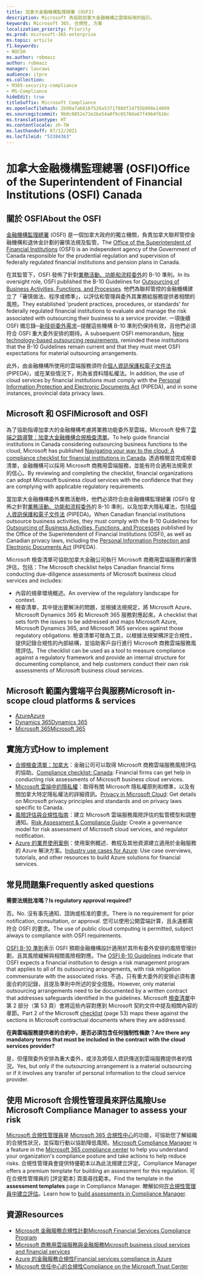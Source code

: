 ```yaml
---
title: 加拿大金融機構監理總署 (OSFI)
description: Microsoft 為協助加拿大金融機構之雲端採用的指引。
keywords: Microsoft 365, 合規性, 方案
localization_priority: Priority
ms.prod: microsoft-365-enterprise
ms.topic: article
f1.keywords:
- NOCSH
ms.author: robmazz
author: robmazz
manager: laurawi
audience: itpro
ms.collection:
- M365-security-compliance
- MS-Compliance
hideEdit: true
titleSuffix: Microsoft Compliance
ms.openlocfilehash: 2b98a7ab816f526a5371788df14755b998e14099
ms.sourcegitcommit: 9b0c8852e73e2be54a0f9c6570da67f4964f616c
ms.translationtype: HT
ms.contentlocale: zh-TW
ms.lasthandoff: 07/12/2021
ms.locfileid: "53384363"
---
```

# <a name="office-of-the-superintendent-of-financial-institutions-osfi-canada"></a><span data-ttu-id="bedb2-104">加拿大金融機構監理總署 (OSFI)</span><span class="sxs-lookup"><span data-stu-id="bedb2-104">Office of the Superintendent of Financial Institutions (OSFI) Canada</span></span>

## <a name="about-the-osfi"></a><span data-ttu-id="bedb2-105">關於 OSFI</span><span class="sxs-lookup"><span data-stu-id="bedb2-105">About the OSFI</span></span>

<span data-ttu-id="bedb2-106">[金融機構監理總署](https://www.osfi-bsif.gc.ca/Eng/Pages/default.aspx) (OSFI) 是一個加拿大政府的獨立機關，負責加拿大聯邦管控金融機構和退休金計劃的審慎法規及監管。</span><span class="sxs-lookup"><span data-stu-id="bedb2-106">The [Office of the Superintendent of Financial Institutions](https://www.osfi-bsif.gc.ca/Eng/Pages/default.aspx) (OSFI) is an independent agency of the Government of Canada responsible for the prudential regulation and supervision of federally regulated financial institutions and pension plans in Canada.</span></span>

<span data-ttu-id="bedb2-107">在其監管下，OSFI 發佈了針對[業務活動、功能和流程委外](https://www.osfi-bsif.gc.ca/Eng/fi-if/rg-ro/gdn-ort/gl-ld/Pages/b10.aspx)的 B-10 準則。</span><span class="sxs-lookup"><span data-stu-id="bedb2-107">In its oversight role, OSFI published the B-10 Guidelines for [Outsourcing of Business Activities, Functions, and Processes](https://www.osfi-bsif.gc.ca/Eng/fi-if/rg-ro/gdn-ort/gl-ld/Pages/b10.aspx).</span></span> <span data-ttu-id="bedb2-108">他們為聯邦管控的金融機構建立了「審慎做法、程序或標準」，以評估和管理與委外其業務給服務提供者相關的風險。</span><span class="sxs-lookup"><span data-stu-id="bedb2-108">They established 'prudent practices, procedures, or standards' for federally regulated financial institutions to evaluate and manage the risk associated with outsourcing their business to a service provider.</span></span> <span data-ttu-id="bedb2-109">一項後續 OSFI 備忘錄─[新技術委外需求](https://www.osfi-bsif.gc.ca/Eng/fi-if/rg-ro/gdn-ort/gl-ld/Pages/cldcmp.aspx)─提醒這些機構 B-10 準則仍保持有效，且他們必須符合 OSFI 重大委外安排的期待。</span><span class="sxs-lookup"><span data-stu-id="bedb2-109">A subsequent OSFI memorandum, [New technology-based outsourcing requirements](https://www.osfi-bsif.gc.ca/Eng/fi-if/rg-ro/gdn-ort/gl-ld/Pages/cldcmp.aspx), reminded these institutions that the B-10 Guidelines remain current and that they must meet OSFI expectations for material outsourcing arrangements.</span></span>

<span data-ttu-id="bedb2-110">此外，由金融機構所使用的雲端服務須符合[個人資訊保護和電子文件法](https://www.priv.gc.ca/en/privacy-topics/privacy-laws-in-canada/the-personal-information-protection-and-electronic-documents-act-pipeda/) (PIPEDA)，或在某些情況下，則為省資料隱私權法。</span><span class="sxs-lookup"><span data-stu-id="bedb2-110">In addition, the use of cloud services by financial institutions must comply with the [Personal Information Protection and Electronic Documents Act](https://www.priv.gc.ca/en/privacy-topics/privacy-laws-in-canada/the-personal-information-protection-and-electronic-documents-act-pipeda/) (PIPEDA), and in some instances, provincial data privacy laws.</span></span>

## <a name="microsoft-and-osfi"></a><span data-ttu-id="bedb2-111">Microsoft 和 OSFI</span><span class="sxs-lookup"><span data-stu-id="bedb2-111">Microsoft and OSFI</span></span>

<span data-ttu-id="bedb2-112">為了協助指導加拿大的金融機構考慮將業務功能委外至雲端，Microsoft 發佈了[雲端之路導覽：加拿大金融機構合規檢查清單](https://aka.ms/Azure-Canada-Compliance)。</span><span class="sxs-lookup"><span data-stu-id="bedb2-112">To help guide financial institutions in Canada considering outsourcing business functions to the cloud, Microsoft has published [Navigating your way to the cloud: A compliance checklist for financial institutions in Canada](https://aka.ms/Azure-Canada-Compliance).</span></span> <span data-ttu-id="bedb2-113">透過檢閱並完成檢查清單，金融機構可以採用 Microsoft 商務用雲端服務，並能有符合適用法規需求的信心。</span><span class="sxs-lookup"><span data-stu-id="bedb2-113">By reviewing and completing the checklist, financial organizations can adopt Microsoft business cloud services with the confidence that they are complying with applicable regulatory requirements.</span></span>

<span data-ttu-id="bedb2-114">當加拿大金融機構委外業務活動時，他們必須符合由金融機構監理總署 (OSFI) 發佈之針對[業務活動、功能和流程委外](https://www.osfi-bsif.gc.ca/Eng/fi-if/rg-ro/gdn-ort/gl-ld/Pages/b10.aspx)的 B-10 準則，以及加拿大隱私權法，包括[個人資訊保護和電子文件法](https://www.priv.gc.ca/en/privacy-topics/privacy-laws-in-canada/the-personal-information-protection-and-electronic-documents-act-pipeda/) (PIPEDA)。</span><span class="sxs-lookup"><span data-stu-id="bedb2-114">When Canadian financial institutions outsource business activities, they must comply with the B-10 Guidelines for [Outsourcing of Business Activities, Functions, and Processes](https://www.osfi-bsif.gc.ca/Eng/fi-if/rg-ro/gdn-ort/gl-ld/Pages/b10.aspx) published by the Office of the Superintendent of Financial Institutions (OSFI), as well as Canadian privacy laws, including the [Personal Information Protection and Electronic Documents Act](https://www.priv.gc.ca/en/privacy-topics/privacy-laws-in-canada/the-personal-information-protection-and-electronic-documents-act-pipeda/) (PIPEDA).</span></span>

<span data-ttu-id="bedb2-115">Microsoft 檢查清單可協助加拿大金融公司執行 Microsoft 商務用雲端服務的審慎評估，包括：</span><span class="sxs-lookup"><span data-stu-id="bedb2-115">The Microsoft checklist helps Canadian financial firms conducting due-diligence assessments of Microsoft business cloud services and includes:</span></span>

- <span data-ttu-id="bedb2-116">內容的規章環境概述。</span><span class="sxs-lookup"><span data-stu-id="bedb2-116">An overview of the regulatory landscape for context.</span></span>
- <span data-ttu-id="bedb2-117">檢查清單，其中提出要解決的問題，並根據法規規定，將 Microsoft Azure、Microsoft Dynamics 365 和 Microsoft 365 服務對應起來。</span><span class="sxs-lookup"><span data-stu-id="bedb2-117">A checklist that sets forth the issues to be addressed and maps Microsoft Azure, Microsoft Dynamics 365, and Microsoft 365 services against those regulatory obligations.</span></span> <span data-ttu-id="bedb2-118">檢查清單可做為工具，以根據法規架構評定合規性，提供記錄合規性的內部結構，並協助客戶自行進行 Microsoft 商務雲端服務風險評估。</span><span class="sxs-lookup"><span data-stu-id="bedb2-118">The checklist can be used as a tool to measure compliance against a regulatory framework and provide an internal structure for documenting compliance, and help customers conduct their own risk assessments of Microsoft business cloud services.</span></span>

## <a name="microsoft-in-scope-cloud-platforms--services"></a><span data-ttu-id="bedb2-119">Microsoft 範圍內雲端平台與服務</span><span class="sxs-lookup"><span data-stu-id="bedb2-119">Microsoft in-scope cloud platforms & services</span></span>

- [<span data-ttu-id="bedb2-120">Azure</span><span class="sxs-lookup"><span data-stu-id="bedb2-120">Azure</span></span>](https://aka.ms/AzureCompliance)
- [<span data-ttu-id="bedb2-121">Dynamics 365</span><span class="sxs-lookup"><span data-stu-id="bedb2-121">Dynamics 365</span></span>](https://aka.ms/d365-compliance-list)
- [<span data-ttu-id="bedb2-122">Microsoft 365</span><span class="sxs-lookup"><span data-stu-id="bedb2-122">Microsoft 365</span></span>](https://aka.ms/o365-compliance-framework)

## <a name="how-to-implement"></a><span data-ttu-id="bedb2-123">實施方式</span><span class="sxs-lookup"><span data-stu-id="bedb2-123">How to implement</span></span>

- <span data-ttu-id="bedb2-124">[合規檢查清單：加拿大](https://aka.ms/Azure-Canada-Compliance)：金融公司可以取得 Microsoft 商務雲端服務風險評估的協助。</span><span class="sxs-lookup"><span data-stu-id="bedb2-124">[Compliance checklist: Canada](https://aka.ms/Azure-Canada-Compliance): Financial firms can get help in conducting risk assessments of Microsoft business cloud services.</span></span>
- <span data-ttu-id="bedb2-125">[Microsoft 雲端中的隱私權](https://aka.ms/MCSPrivacy)：取得有關 Microsoft 隱私權原則和標準，以及有關加拿大特定隱私權法的詳細資訊。</span><span class="sxs-lookup"><span data-stu-id="bedb2-125">[Privacy in Microsoft Cloud](https://aka.ms/MCSPrivacy): Get details on Microsoft privacy principles and standards and on privacy laws specific to Canada.</span></span>
- <span data-ttu-id="bedb2-126">[風險評估與合規性指南](https://aka.ms/RiskGovernanceGuide)：建立 Microsoft 雲端服務風險評估的監管模型和調整通知。</span><span class="sxs-lookup"><span data-stu-id="bedb2-126">[Risk Assessment & Compliance Guide](https://aka.ms/RiskGovernanceGuide): Create a governance model for risk assessment of Microsoft cloud services, and regulator notification.</span></span>
- <span data-ttu-id="bedb2-127">[Azure 的業界使用案例](/azure/industry/financial/)：使用案例概述、教程及其他資源建立適用於金融服務的 Azure 解決方案。</span><span class="sxs-lookup"><span data-stu-id="bedb2-127">[Industry use cases for Azure](/azure/industry/financial/): Use case overviews, tutorials, and other resources to build Azure solutions for financial services.</span></span>

## <a name="frequently-asked-questions"></a><span data-ttu-id="bedb2-128">常見問題集</span><span class="sxs-lookup"><span data-stu-id="bedb2-128">Frequently asked questions</span></span>

<span data-ttu-id="bedb2-129">**需要法規批准嗎？**</span><span class="sxs-lookup"><span data-stu-id="bedb2-129">**Is regulatory approval required?**</span></span>

<span data-ttu-id="bedb2-130">否。</span><span class="sxs-lookup"><span data-stu-id="bedb2-130">No.</span></span> <span data-ttu-id="bedb2-131">沒有事先通知、諮詢或核准的要求。</span><span class="sxs-lookup"><span data-stu-id="bedb2-131">There is no requirement for prior notification, consultation, or approval.</span></span> <span data-ttu-id="bedb2-132">您可以使用公開雲端計算，且永遠都需符合 OSFI 的要求。</span><span class="sxs-lookup"><span data-stu-id="bedb2-132">The use of public cloud computing is permitted, subject always to compliance with OSFI requirements.</span></span>

<span data-ttu-id="bedb2-133">[OSFI B-10 準則](https://www.osfi-bsif.gc.ca/Eng/fi-if/rg-ro/gdn-ort/gl-ld/Pages/b10.aspx)表示 OSFI 預期金融機構設計適用於其所有委外安排的風險管理計劃，且其風險緩解與相關風險相對應。</span><span class="sxs-lookup"><span data-stu-id="bedb2-133">The [OSFI B-10 Guidelines](https://www.osfi-bsif.gc.ca/Eng/fi-if/rg-ro/gdn-ort/gl-ld/Pages/b10.aspx) indicate that OSFI expects a financial institution to design a risk management program that applies to all of its outsourcing arrangements, with risk mitigation commensurate with the associated risks.</span></span> <span data-ttu-id="bedb2-134">不過，只有重大委外的安排必須有書面合約的記錄，且提及準則中所述的安全措施。</span><span class="sxs-lookup"><span data-stu-id="bedb2-134">However, only material outsourcing arrangements need to be documented by a written contract that addresses safeguards identified in the guidelines.</span></span> <span data-ttu-id="bedb2-135">Microsoft [檢查清單](https://aka.ms/Azure-Canada-Compliance)中第 2 部分（第 53 頁）會將這些內容對應到 Microsoft 契約文件中提及相關內容的章節。</span><span class="sxs-lookup"><span data-stu-id="bedb2-135">Part 2 of the Microsoft [checklist](https://aka.ms/Azure-Canada-Compliance) (page 53) maps these against the sections in Microsoft contractual documents where they are addressed.</span></span>

<span data-ttu-id="bedb2-136">**在與雲端服務提供者的合約中，是否必須包含任何強制性條款？**</span><span class="sxs-lookup"><span data-stu-id="bedb2-136">**Are there any mandatory terms that must be included in the contract with the cloud services provider?**</span></span>

<span data-ttu-id="bedb2-137">是，但僅限委外安排為重大委外，或涉及將個人資訊傳送到雲端服務提供者的情況。</span><span class="sxs-lookup"><span data-stu-id="bedb2-137">Yes, but only if the outsourcing arrangement is a material outsourcing or if it involves any transfer of personal information to the cloud service provider.</span></span>

## <a name="use-microsoft-compliance-manager-to-assess-your-risk"></a><span data-ttu-id="bedb2-138">使用 Microsoft 合規性管理員來評估風險</span><span class="sxs-lookup"><span data-stu-id="bedb2-138">Use Microsoft Compliance Manager to assess your risk</span></span>

<span data-ttu-id="bedb2-139">[Microsoft 合規性管理員](/microsoft-365/compliance/compliance-manager)是 [Microsoft 365 合規性中心](/microsoft-365/compliance/microsoft-365-compliance-center)的功能，可協助您了解組織的合規性狀況，並採取行動以協助降低風險。</span><span class="sxs-lookup"><span data-stu-id="bedb2-139">[Microsoft Compliance Manager](/microsoft-365/compliance/compliance-manager) is a feature in the [Microsoft 365 compliance center](/microsoft-365/compliance/microsoft-365-compliance-center) to help you understand your organization's compliance posture and take actions to help reduce risks.</span></span> <span data-ttu-id="bedb2-140">合規性管理員會提供特優範本以為此法規建立評定。</span><span class="sxs-lookup"><span data-stu-id="bedb2-140">Compliance Manager offers a premium template for building an assessment for this regulation.</span></span> <span data-ttu-id="bedb2-141">可在合規性管理員的 [評定範本] 頁面尋找範本。</span><span class="sxs-lookup"><span data-stu-id="bedb2-141">Find the template in the **assessment templates** page in Compliance Manager.</span></span> <span data-ttu-id="bedb2-142">瞭解如何[在合規性管理員中建立評估](/microsoft-365/compliance/compliance-manager-assessments)。</span><span class="sxs-lookup"><span data-stu-id="bedb2-142">Learn how to [build assessments in Compliance Manager](/microsoft-365/compliance/compliance-manager-assessments).</span></span>

## <a name="resources"></a><span data-ttu-id="bedb2-143">資源</span><span class="sxs-lookup"><span data-stu-id="bedb2-143">Resources</span></span>

- [<span data-ttu-id="bedb2-144">Microsoft 金融服務合規性計劃</span><span class="sxs-lookup"><span data-stu-id="bedb2-144">Microsoft Financial Services Compliance Program</span></span>](https://aka.ms/FSCP-Print)
- [<span data-ttu-id="bedb2-145">Microsoft 商務用雲端服務與金融服務</span><span class="sxs-lookup"><span data-stu-id="bedb2-145">Microsoft business cloud services and financial services</span></span>](https://www.microsoft.com/trustcenter/cloudservices/financialservices)
- [<span data-ttu-id="bedb2-146">Azure 的金融服務合規性</span><span class="sxs-lookup"><span data-stu-id="bedb2-146">Financial services compliance in Azure</span></span>](https://azure.microsoft.com/resources/videos/azurecon-2015-financial-services-compliance-in-azure/)
- [<span data-ttu-id="bedb2-147">Microsoft 信任中心的合規性</span><span class="sxs-lookup"><span data-stu-id="bedb2-147">Compliance on the Microsoft Trust Center</span></span>](https://www.microsoft.com/trust-center/compliance/compliance-overview)
